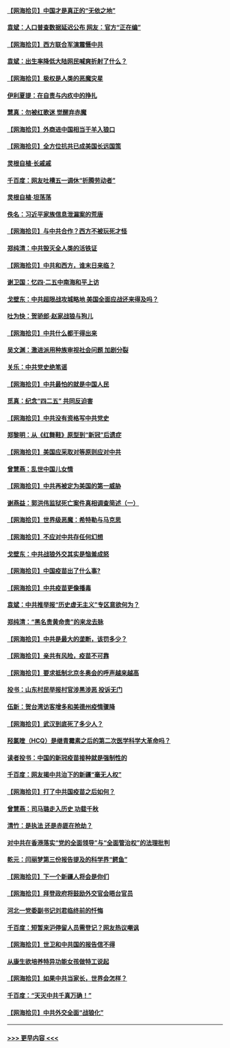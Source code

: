 #### [【网海拾贝】中国才是真正的“无依之地”](../pages/nsc993/n12915845.md?t=04302002) 
#### [袁斌：人口普查数据延迟公布 网友：官方“正在编”](../pages/nsc993/n12915748.md?t=04302002) 
#### [【网海拾贝】西方联合军演震慑中共](../pages/nsc993/n12913466.md?t=04302002) 
#### [袁斌：出生率降低大陆网民喊爽折射了什么？](../pages/nsc993/n12913365.md?t=04302002) 
#### [【网海拾贝】极权是人类的恶魔灾星](../pages/nsc993/n12910697.md?t=04302002) 
#### [伊利夏提：在自责与内疚中的挣扎](../pages/nsc993/n12910493.md?t=04302002) 
#### [慧真：勿被红歌迷 觉醒弃赤魔](../pages/nsc993/n12910485.md?t=04302002) 
#### [【网海拾贝】外商进中国相当于羊入狼口](../pages/nsc993/n12908274.md?t=04302002) 
#### [【网海拾贝】全方位抗共已成美国长远国策](../pages/nsc993/n12906878.md?t=04302002) 
#### [灵根自植‧长戚戚](../pages/nsc993/n12905585.md?t=04302002) 
#### [千百度：网友吐槽五一调休“折腾劳动者”](../pages/nsc993/n12905934.md?t=04302002) 
#### [灵根自植‧坦荡荡](../pages/nsc993/n12905562.md?t=04302002) 
#### [佚名：习近平家族信息泄漏案的荒唐](../pages/nsc993/n12904705.md?t=04302002) 
#### [【网海拾贝】与中共合作？西方不被玩死才怪](../pages/nsc993/n12903873.md?t=04302002) 
#### [郑纯清：中共毁灭全人类的活铁证](../pages/nsc993/n12903785.md?t=04302002) 
#### [【网海拾贝】中共和西方，谁末日来临？](../pages/nsc993/n12903482.md?t=04302002) 
#### [谢卫国：忆四‧二五中南海和平上访](../pages/nsc993/n12902192.md?t=04302002) 
#### [戈壁东：中共超限战攻城略地 美国全面应战还来得及吗？](../pages/nsc993/n12902297.md?t=04302002) 
#### [吐为快：贺骄郎‧赵家战狼与狗儿](../pages/nsc993/n12902280.md?t=04302002) 
#### [【网海拾贝】中共什么都干得出来](../pages/nsc993/n12897500.md?t=04302002) 
#### [吴文渊：激进派用种族审视社会问题 加剧分裂](../pages/nsc993/n12893881.md?t=04302002) 
#### [关乐：中共党史绝笔谣](../pages/nsc993/n12897270.md?t=04302002) 
#### [【网海拾贝】中共最怕的就是中国人民](../pages/nsc993/n12894705.md?t=04302002) 
#### [觅真：纪念“四二五” 共同反迫害](../pages/nsc993/n12894553.md?t=04302002) 
#### [【网海拾贝】中共没有资格写中共党史](../pages/nsc993/n12892231.md?t=04302002) 
#### [郑黎明：从《红舞鞋》原型到“新冠”后遗症](../pages/nsc993/n12890469.md?t=04302002) 
#### [【网海拾贝】美国应采取对等原则应对中共](../pages/nsc993/n12889176.md?t=04302002) 
#### [曾慧燕：乱世中国儿女情](../pages/nsc993/n12887931.md?t=04302002) 
#### [【网海拾贝】中共再被定为美国的第一威胁](../pages/nsc993/n12887580.md?t=04302002) 
#### [谢燕益：郭洪伟监狱死亡案件真相调查简述（一）](../pages/nsc993/n12885648.md?t=04302002) 
#### [【网海拾贝】世界级恶魔：希特勒与马克思](../pages/nsc993/n12884062.md?t=04302002) 
#### [【网海拾贝】不应对中共存任何幻想](../pages/nsc993/n12881460.md?t=04302002) 
#### [戈壁东：中共战狼外交其实是恼羞成怒](../pages/nsc993/n12880392.md?t=04302002) 
#### [【网海拾贝】中国疫苗出了什么事?](../pages/nsc993/n12879124.md?t=04302002) 
#### [【网海拾贝】中共疫苗更像播毒](../pages/nsc993/n12876631.md?t=04302002) 
#### [袁斌：中共推举报“历史虚无主义”专区意欲何为？](../pages/nsc993/n12876530.md?t=04302002) 
#### [郑纯清：“黑名贵黄命贵”的来龙去脉](../pages/nsc993/n12875589.md?t=04302002) 
#### [【网海拾贝】中共是最大的垄断，该罚多少？](../pages/nsc993/n12874006.md?t=04302002) 
#### [【网海拾贝】亲共有风险，疫苗不可靠](../pages/nsc993/n12872224.md?t=04302002) 
#### [【网海拾贝】要求抵制北京冬奥会的呼声越来越高](../pages/nsc993/n12868962.md?t=04302002) 
#### [投书：山东村民举报村官涉黑涉恶 投诉无门](../pages/nsc993/n12869726.md?t=04302002) 
#### [伍新：贺台湾访客增多和美德州疫情骤降](../pages/nsc993/n12865651.md?t=04302002) 
#### [【网海拾贝】武汉到底死了多少人？](../pages/nsc993/n12863707.md?t=04302002) 
#### [羟氯喹（HCQ）是继青霉素之后的第二次医学科学大革命吗？](../pages/nsc993/n12638564.md?t=04302002) 
#### [读者投书：中国的新冠疫苗接种就是强制性的](../pages/nsc993/n12859932.md?t=04302002) 
#### [千百度：网友揭中共治下的新疆“毫无人权”](../pages/nsc993/n12858385.md?t=04302002) 
#### [【网海拾贝】打了中共国疫苗之后如何？](../pages/nsc993/n12857866.md?t=04302002) 
#### [曾慧燕：司马璐走入历史 功载千秋](../pages/nsc993/n12856996.md?t=04302002) 
#### [清竹：是执法 还是赤匪在抢劫？](../pages/nsc993/n12856952.md?t=04302002) 
#### [对中共在香港落实“党的全面领导”与“全面管治权”的法理批判](../pages/nsc993/n12856929.md?t=04302002) 
#### [乾元：闫丽梦第三份报告提及的科学界“鳄鱼”](../pages/nsc993/n12855985.md?t=04302002) 
#### [【网海拾贝】下一个新疆人将会是你们](../pages/nsc993/n12855864.md?t=04302002) 
#### [【网海拾贝】拜登政府将鼓励外交官会晤台官员](../pages/nsc993/n12853615.md?t=04302002) 
#### [河北一党委副书记刘君临终前的忏悔](../pages/nsc993/n12849420.md?t=04302002) 
#### [千百度：短暂来沪停留人员需登记？网友热议嘲讽](../pages/nsc993/n12853497.md?t=04302002) 
#### [【网海拾贝】世卫和中共国的报告信不得](../pages/nsc993/n12850902.md?t=04302002) 
#### [从康生欲培养特异功能女孩做特工说起](../pages/nsc993/n12849289.md?t=04302002) 
#### [【网海拾贝】如果中共当家长，世界会怎样？](../pages/nsc993/n12848436.md?t=04302002) 
#### [千百度：“天灭中共千真万确！”](../pages/nsc993/n12845659.md?t=04302002) 
#### [【网海拾贝】中共外交全面“战狼化”](../pages/nsc993/n12845607.md?t=04302002) 

----
#### [ >>> 更早内容 <<< ](../indexes/nsc993-earlier.md)
